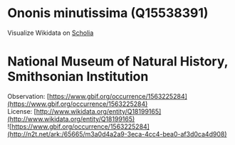 
Ononis minutissima (Q15538391)
==============================
  
Visualize Wikidata on [Scholia](https://scholia.toolforge.org/taxon/Q15538391)
# National Museum of Natural History, Smithsonian Institution
  
Observation: [https://www.gbif.org/occurrence/1563225284](https://www.gbif.org/occurrence/1563225284)  
License: [http://www.wikidata.org/entity/Q18199165](http://www.wikidata.org/entity/Q18199165)  
![https://www.gbif.org/occurrence/1563225284](http://n2t.net/ark:/65665/m3a0d4a2a9-3eca-4cc4-bea0-af3d0ca4d908)